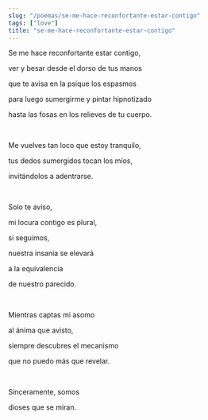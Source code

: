 ```yaml
---
slug: "/poemas/se-me-hace-reconfortante-estar-contigo"
tags: ["love"]
title: "se-me-hace-reconfortante-estar-contigo"
---
```

Se me hace reconfortante estar contigo,

ver y besar desde el dorso de tus manos

que te avisa en la psique los espasmos

para luego sumergirme y pintar hipnotizado

hasta las fosas en los relieves de tu cuerpo.

&nbsp;

Me vuelves tan loco que estoy tranquilo,

tus dedos sumergidos tocan los míos,

invitándolos a adentrarse.

&nbsp;

Solo te aviso,

mi locura contigo es plural,

si seguimos,

nuestra insania se elevará

a la equivalencia

de nuestro parecido.

&nbsp;

Mientras captas mi asomo

al ánima que avisto,

siempre descubres el mecanismo

que no puedo más que revelar.

&nbsp;

Sinceramente, somos

dioses que se miran.
